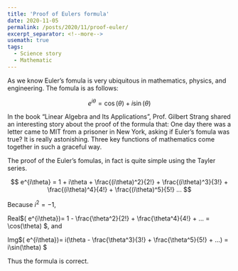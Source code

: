 ```yaml
---
title: 'Proof of Eulers formula'
date: 2020-11-05
permalink: /posts/2020/11/proof-euler/
excerpt_separator: <!--more-->
usemath: true
tags:
  - Science story
  - Mathematic
---
```


As we know Euler’s fomula is very ubiquitous in mathematics, physics, and engineering. The fomula is as follows:

$$e^{i\theta}=\cos(\theta)+i\sin(\theta)$$

In the book “Linear Algebra and Its Applications”, Prof. Gilbert Strang shared an interesting story about the proof of the formula that: One day there was a letter came to MIT from a prisoner in New York, asking if Euler’s fomula was true? It is really astonishing. Three key functions of mathematics come together in such a graceful way.

<!--more-->

The proof of the Euler’s fomulas, in fact is quite simple using the Tayler series.

$$ e^{i\theta} = 1 + i\theta + \frac{(i\theta)^2}{2!} + \frac{(i\theta)^3}{3!} + \frac{(i\theta)^4}{4!} + \frac{(i\theta)^5}{5!} ... $$ 

Because $i^2=-1$, 

Real$( e^{i\theta})= 1 - \frac{\theta^2}{2!} + \frac{\theta^4}{4!} + ... = \cos(\theta)   $, and 

Img$( e^{i\theta})=  i(\theta - \frac{\theta^3}{3!} + \frac{\theta^5}{5!} + ...) = i\sin(\theta)  $

Thus the formula is correct. 

